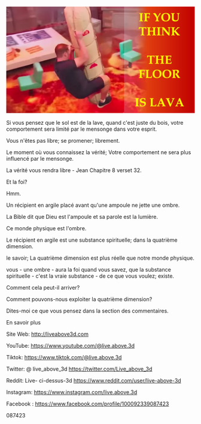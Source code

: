 ![Video cover image](../cover.jpg "cover photo")

Si vous pensez que le sol est de la lave, quand c'est juste du bois, votre comportement sera limité par le mensonge dans votre esprit.

Vous n'êtes pas libre; se promener; librement.

Le moment où vous connaissez la vérité; Votre comportement ne sera plus influencé par le mensonge.

La vérité vous rendra libre - Jean Chapitre 8 verset 32.

Et la foi?

Hmm.

Un récipient en argile placé avant qu'une ampoule ne jette une ombre.

La Bible dit que Dieu est l'ampoule et sa parole est la lumière.

Ce monde physique est l'ombre.

Le récipient en argile est une substance spirituelle; dans la quatrième dimension.

le savoir; La quatrième dimension est plus réelle que notre monde physique.

vous - une ombre - aura la foi quand vous savez, que la substance spirituelle - c'est la vraie substance - de ce que vous voulez; existe.

Comment cela peut-il arriver?

Comment pouvons-nous exploiter la quatrième dimension?

Dites-moi ce que vous pensez dans la section des commentaires.

En savoir plus

Site Web: http://liveabove3d.com

YouTube: https://www.youtube.com/@live.above.3d

Tiktok: https://www.tiktok.com/@live.above.3d

Twitter: @ live_above_3d https://twitter.com/Live_above_3d

Reddit: Live- ci-dessus-3d https://www.reddit.com/user/live-above-3d

Instagram: https://www.instagram.com/live.above.3d

Facebook : https://www.facebook.com/profile/100092339087423

087423